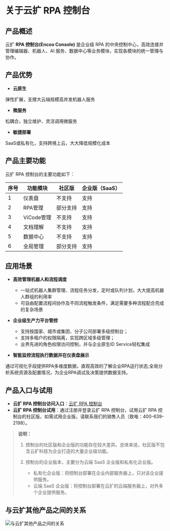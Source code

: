 # 关于云扩 RPA 控制台

## 产品概述

云扩 **RPA 控制台(Encoo Console)** 是企业级 RPA 的中央控制中心，高效连接并管理编辑器、机器人、AI 服务、数据中心等业务模块，实现各模块的统一管理与协作。

## 产品优势

- **云原生**

弹性扩展，支撑大云端规模高并发机器人服务

- **微服务**

松耦合，独立维护、灵活调用微服务

- **敏捷部署**

SaaS或私有化，支持跨境上云，大大降低规模化成本

## 产品主要功能

云扩 RPA 控制台的主要功能如下：

序号 | 功能模块 | 社区版 | 企业版（SaaS）
---------|----------|---------|---------
 1 | 仪表盘 | 不支持| 支持
 2 | RPA管理 | 部分支持| 支持
 3 | ViCode管理 | 不支持| 支持
 4 | 文档理解 | 不支持| 支持
 5 | 数据中心 | 不支持| 支持
 6 | 全局管理 | 部分支持| 支持

## 应用场景

- **高效管理机器人和流程调度**

    - 一站式机器人集群管理、流程任务分发，定时或队列计划，大大提高机器人群组的利用率
    - 可自由配置流程间协作及不同流程触发条件，满足需要多种流程配合完成的复杂场景

- **企业级生产力平台管控**

    - 支持按国家、城市或集团、分子公司部署多级控制台；​
    - 支持多租户的权限隔离，实现跨区域多级管理；​
    - 业界先进的角色权限访问控制，并与企业原生ID Service轻松集成

- **智能监控流程执行数据并在仪表盘展示**

通过可视化手段提供RPA多维度数据，直观高效的了解企业RPA运行状态;全局分析系统资源及配置情况，为企业RPA调试及决策提供数据支持。

## 产品入口与试用

- **云扩 RPA 控制台访问入口**：[云扩 RPA 控制台](https://console.encoo.com/)
- **云扩 RPA 控制台试用**：通过注册并登录云扩 RPA 控制台，试用云扩 RPA 控制台的社区版，如需试用企业版，请联系我们的销售人员（致电：400-639-2198）。

> **说明：**
>
> 1. 控制台的社区版和企业版的功能存在较大差异。总体来说，社区版不包含云扩科技为企业打造的大量企业级功能。
> 2. 控制台的企业版本，主要分为云端 SaaS 企业版和私有化企业版。
>
>    - 私有化企业版：将控制台部署在企业内部服务器上，只对该企业提供服务。
>    - 云端 SaaS 企业版：将控制台部署在云扩的云端服务器上，对外多个企业提供服务。

## 与云扩其他产品之间的关系

![与云扩其他产品之间的关系](https://docimages.blob.core.chinacloudapi.cn/images/Console/consoleproduct20211102.png)
